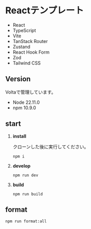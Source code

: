 # Reactテンプレート

- React
- TypeScript
- Vite
- TanStack Router
- Zustand
- React Hook Form
- Zod
- Tailwind CSS

## Version

Voltaで管理しています。
- Node 22.11.0
- npm 10.9.0

## start
1.  **install**  

    クローンした後に実行してください。

    ```
    npm i
    ```

2.  **develop**

    ```
    npm run dev
    ```

3.  **build**

    ```
    npm run build
    ```

## format
```
npm run format:all
```
